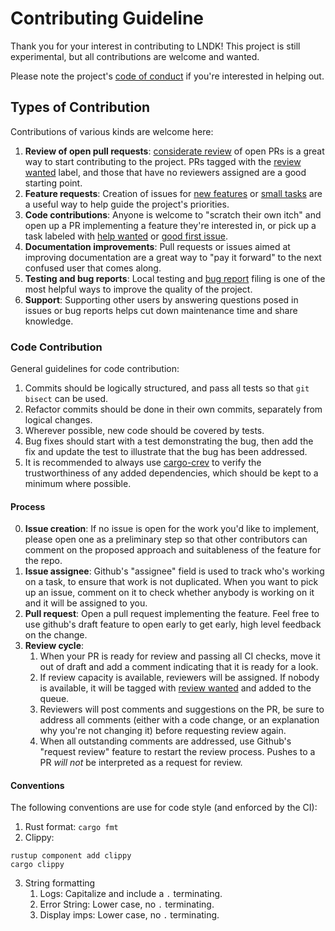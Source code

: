 # Contributing Guideline

Thank you for your interest in contributing to LNDK! This project is still experimental, but all contributions are welcome and wanted. 

Please note the project's [code of conduct](https://github.com/carlaKC/lndk/blob/master/code_of_conduct.md) if you're interested in helping out.

## Types of Contribution 
Contributions of various kinds are welcome here: 
1. **Review of open pull requests**: [considerate review](https://jonatack.github.io/articles/how-to-review-pull-requests-in-bitcoin-core) of open PRs is a great way to start contributing to the project. PRs tagged with the [review wanted](https://github.com/carlaKC/lndk/labels/review%20wanted) label, and those that have no reviewers assigned are a good starting point.
2. **Feature requests**: Creation of issues for [new features](https://github.com/carlaKC/lndk/issues/new?assignees=&labels=&template=feature_request.md&title=Feature%3A+) or [small tasks](https://github.com/carlaKC/lndk/issues/new?assignees=&labels=&template=task-description.md&title=Task%3A) are a useful way to help guide the project's priorities. 
3. **Code contributions**: Anyone is welcome to "scratch their own itch" and open up a PR implementing a feature they're interested in, or pick up a task labeled with [help wanted](https://github.com/carlaKC/lndk/issues?q=is%3Aissue+is%3Aopen+label%3A%22help+wanted%22) or [good first issue](https://github.com/carlaKC/lndk/issues?q=is%3Aissue+is%3Aopen+label%3A%22good+first+issue%22).
4. **Documentation improvements**: Pull requests or issues aimed at improving documentation are a great way to "pay it forward" to the next confused user that comes along.
5. **Testing and bug reports**: Local testing and [bug report](https://github.com/carlaKC/lndk/issues/new?assignees=&labels=bug&template=bug_report.md&title=Bug%3A) filing is one of the most helpful ways to improve the quality of the project.
6. **Support**: Supporting other users by answering questions posed in issues or bug reports helps cut down maintenance time and share knowledge. 

### Code Contribution 
General guidelines for code contribution:
1. Commits should be logically structured, and pass all tests so that `git bisect` can be used.
2. Refactor commits should be done in their own commits, separately from logical changes.
3. Wherever possible, new code should be covered by tests.
4. Bug fixes should start with a test demonstrating the bug, then add the fix and update the test to illustrate that the bug has been addressed.
5. It is recommended to always use [cargo-crev](https://github.com/crev-dev/cargo-crev) to verify the trustworthiness of any added dependencies, which should be kept to a minimum where possible.

#### Process
0. **Issue creation**: If no issue is open for the work you'd like to implement, please open one as a preliminary step so that other contributors can comment on the proposed approach and suitableness of the feature for the repo.
1. **Issue assignee**: Github's "assignee" field is used to track who's working on a task, to ensure that work is not duplicated. When you want to pick up an issue, comment on it to check whether anybody is working on it and it will be assigned to you.
2. **Pull request**: Open a pull request implementing the feature. Feel free to use github's draft feature to open early to get early, high level feedback on the change.
3. **Review cycle**: 
    1. When your PR is ready for review and passing all CI checks, move it out of draft and add a comment indicating that it is ready for a look.
    2. If review capacity is available, reviewers will be assigned. If nobody is available, it will be tagged with [review wanted](https://github.com/carlaKC/lndk/labels/review%20wanted) and added to the queue.
    3. Reviewers will post comments and suggestions on the PR, be sure to address all comments (either with a code change, or an explanation why you're not changing it) before requesting review again.
    4. When all outstanding comments are addressed, use Github's "request review" feature to restart the review process. Pushes to a PR *will not* be interpreted as a request for review. 

#### Conventions
The following conventions are use for code style (and enforced by the CI): 
1. Rust format: `cargo fmt`
2. Clippy: 
```
rustup component add clippy
cargo clippy
``` 
3. String formatting
    1. Logs: Capitalize and include a `.` terminating.
    2. Error String: Lower case, no `.` terminating.
    3. Display imps: Lower case, no `.` terminating.
